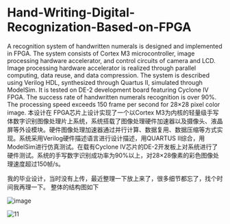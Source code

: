 # Hand-Writing-Digital-Recognization-Based-on-FPGA
A recognition system of handwritten numerals is designed and implemented in FPGA. The system consists of Cortex M3 microcontroller, image processing hardware accelerator, and control circuits of camera and LCD. Image processing hardware accelerator is realized through parallel computing, data reuse, and data compression. The system is described using Verilog HDL, synthesized through Quartus II, simulated through ModelSim. It is tested on DE-2 development board featuring Cyclone IV FPGA. The success rate of handwritten numerals recognition  is over 90%. The processing speed exceeds 150 frame per second for 28×28 pixel color image.
本设计在 FPGA芯片上设计实现了一个以Cortex M3为内核的轻量级手写体数字识别图像处理片上系统，系统搭载了图像处理硬件加速器以及摄像头、液晶屏等外设模块。硬件图像处理加速器通过并行计算、数据复用、数据压缩等方式实现。系统采用Verilog硬件描述语言进行设计描述，用QUARTUS II综合，用ModelSim进行仿真测试。在载有Cyclone IV芯片的DE-2开发板上对系统进行了硬件测试。系统的手写数字识别成功率为90%以上，对28×28像素的彩色图像处理速度超过150帧/s。

我的毕业设计，当时没有上传，最近整理一下放上来了，很多细节都忘了，找个时间我再理一下。
整体的结构图如下

![image](https://user-images.githubusercontent.com/53364849/142157810-e41f68a0-03c9-41b2-aed2-dd0ff3fb79c5.png)

![11](https://user-images.githubusercontent.com/53364849/142157837-512ca62f-e580-4f38-bbd8-abeb2bdce7e7.png)
